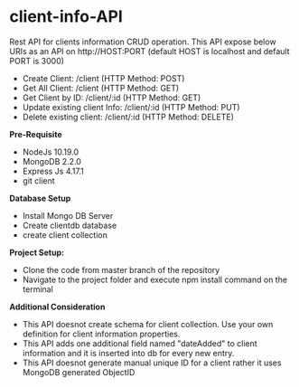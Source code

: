 # client-info-API
Rest API for clients information CRUD operation. This API expose below URIs as an API on http://HOST:PORT (default HOST is localhost and default PORT is 3000)
 * Create Client: /client (HTTP Method: POST)
 * Get All Client: /client (HTTP Method: GET)
 * Get Client by ID: /client/:id (HTTP Method: GET)
 * Update existing client Info: /client/:id (HTTP Method: PUT)
 * Delete existing client: /client/:id (HTTP Method: DELETE)

**Pre-Requisite**
  * NodeJs 10.19.0
  * MongoDB 2.2.0
  * Express Js 4.17.1
  * git client

**Database Setup**
 * Install Mongo DB Server
 * Create clientdb database
 * create client collection
 
**Project Setup:**
 * Clone the code from master branch of the repository
 * Navigate to the project folder and execute npm install command on the terminal
 
**Additional Consideration**
 * This API doesnot create schema for client collection. Use your own definition for client information properties.
 * This API adds one additional field named "dateAdded" to client information and it is inserted into db for every new entry.
 * This API doesnot generate manual unique ID for a client rather it uses MongoDB generated ObjectID

